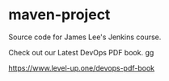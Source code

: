 # maven-project
Source code for James Lee's Jenkins course.

Check out our Latest DevOps PDF book. gg

https://www.level-up.one/devops-pdf-book
